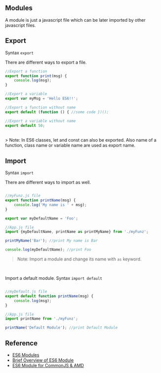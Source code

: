 ## Modules

A module is just a javascript file which can be later imported by other javascript files.

## Export

Syntax `export` 

There are different ways to export a file.


```javascript
//Export a function
export function print(msg) {
	console.log(msg);
}

//Export a variable
export var myMsg = 'Hello ES6!!';

//Export a function without name
export default (function () { //some code })();

//Export a variable without name
export default 50;
````
<br>
> Note: In ES6 classes, let and const can also be exported. Also name of a function, class name or variable name are used as export name.


## Import

Syntax `import` 

There are different ways to import as well.

```javascript

//myFunz.js file
export function printName(msg) {
	console.log('My name is ' + msg);
}

export var myDefaultName = 'Foo';

//App.js file
import {myDefaultName, printName as printMyName} from './myFunz';

printMyName('Bar'); //print My name is Bar

console.log(myDefaultName); //print Foo
````

>Note: Import a module and change its name with `as` keyword.

<br>

Import a default module. Syntax `import default`


```javascript

//myDefault.js file
export default function printName(msg) {
	console.log(msg);
}

//App.js file
import printName from './myFunz';

printName('Default Module'); //print Default Module

````


## Reference

- <a href="http://www.2ality.com/2014/09/es6-modules-final.html" target="_blank">ES6 Modules</a>
- <a href="https://github.com/ModuleLoader/es6-module-loader/wiki/Brief-Overview-of-ES6-Module-syntax" target="_blank">Brief Overview of ES6 Module</a>
- <a href="http://babeljs.io/docs/usage/modules/" target="_blank">ES6 Module for CommonJS & AMD</a>